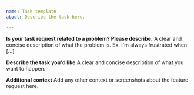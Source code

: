 ```yaml
---
name: Task template
about: Describe the task here.

---
```


**Is your task request related to a problem? Please describe.**
A clear and concise description of what the problem is. Ex. I'm always frustrated when [...]

**Describe the task you'd like**
A clear and concise description of what you want to happen.

**Additional context**
Add any other context or screenshots about the feature request here.
